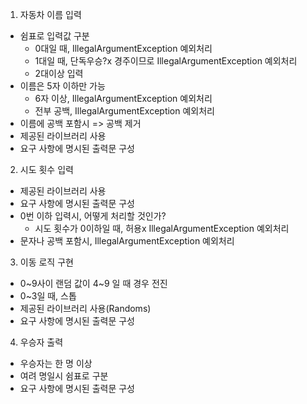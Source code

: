 1. 자동차 이름 입력
- 쉼표로 입력값 구분
  - 0대일 때, IllegalArgumentException 예외처리
  - 1대일 때, 단독우승?x 경주이므로 IllegalArgumentException 예외처리
  - 2대이상 입력
- 이름은 5자 이하만 가능 
    - 6자 이상, IllegalArgumentException 예외처리
    - 전부 공백, IllegalArgumentException 예외처리
- 이름에 공백 포함시 => 공백 제거
- 제공된 라이브러리 사용
- 요구 사항에 명시된 출력문 구성

2. 시도 횟수 입력
- 제공된 라이브러리 사용
- 요구 사항에 명시된 출력문 구성
- 0번 이하 입력시, 어떻게 처리할 것인가? 
  - 시도 횟수가 0이하일 때, 허용x IllegalArgumentException 예외처리
- 문자나 공백 포함시, IllegalArgumentException 예외처리
    
3. 이동 로직 구현
- 0~9사이 랜덤 값이 4~9 일 때 경우 전진
- 0~3일 때, 스톱
- 제공된 라이브러리 사용(Randoms)
- 요구 사항에 명시된 출력문 구성

4. 우승자 출력
- 우승자는 한 명 이상
- 여려 명일시 쉼표로 구분
- 요구 사항에 명시된 출력문 구성

